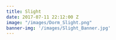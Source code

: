 ```yaml
---
title: Slight
date: 2017-07-11 22:12:00 Z
image: "/images/Dorm_Slight.png"
banner-img: '/images/Slight_Banner.jpg'
---
```

